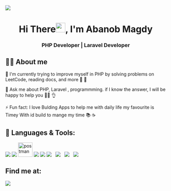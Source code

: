 <a href="https://github.com/elMeniwy">
<!--  <img width="100%" height="auto" src="https://i.imgur.com/iXuL1HG.png" height="175px"/> -->
 <img src="https://scontent-hbe1-1.xx.fbcdn.net/v/t1.6435-9/183105446_503352424436916_8927138469619143244_n.jpg?_nc_cat=109&ccb=1-5&_nc_sid=e3f864&_nc_ohc=axVMbkx5NBwAX-sWXB1&_nc_ht=scontent-hbe1-1.xx&oh=00_AT9ykJ5BUs1Gd1f-g-L7NXEVnX_5dY6c7aq2lJ2Bhc2XcQ&oe=6234A9FD" />
</a>

<h1 align="center">Hi There<img src="https://raw.githubusercontent.com/MartinHeinz/MartinHeinz/master/wave.gif" width="30px">, I'm Abanob Magdy</h1>
<h3 align="center">PHP Developer | Laravel Developer </h3>

## 🙋‍♂️ About me

🌱 I'm currently trying to improve myself in PHP by solving problems on LeetCode, reading docs, and more 🐍 💪

💬 Ask me about PHP, Laravel , programmming. if I know the answer, I will be happy to help you  👩‍💻 👌

⚡ Fun fact: I love Bulding Apps to help me with daily life my favourite is Timey With id build to mange my time 📚 ☕ 

## 🚀 Languages & Tools: 

<p align="left"> 
 <a href="https://www.php.net" target="_blank"> <img src="https://img.icons8.com/color/48/000000/php.png"/></a>
 <a href="https://www.djangoproject.com/" target="_blank"> <img src="https://img.icons8.com/fluency/48/000000/laravel.png"/></a>
 <a href="https://postman.com" target="_blank"> <img src="https://www.vectorlogo.zone/logos/getpostman/getpostman-icon.svg" alt="postman" width="45" height="45"/></a>
 <a href="https://code.visualstudio.com/" target="_blank"> <img src="https://img.icons8.com/color/48/000000/visual-studio-code-2019.png"/></a>
 <a href="https://git-scm.com/" target="_blank"> <img src="https://img.icons8.com/color/48/000000/git.png"/></a>
 <a style="padding-right:8px;" href="https://www.mysql.com/" target="_blank"> <img src="https://img.icons8.com/fluent/50/000000/mysql-logo.png"/></a> 
  <a style="padding-right:8px;" href="#" target="_blank"> <img src="https://img.icons8.com/color/48/000000/html.png"/></a>

   <a style="padding-right:8px;" href="#" target="_blank"> 
 <img src="https://img.icons8.com/color/48/000000/javascript--v1.png"/></a>

   <a style="padding-right:8px;" href="#" target="_blank"> 
 <img src="https://img.icons8.com/nolan/64/css-filetype.png"/></a>


</p>

## Find me at:
<p align="left">

<a href = "https://www.linkedin.com/in/abanob-magdy-94a3611b2/" target="_blank"><img src="https://img.icons8.com/fluent/48/000000/linkedin.png"/></a> &nbsp; &nbsp;


</p>
